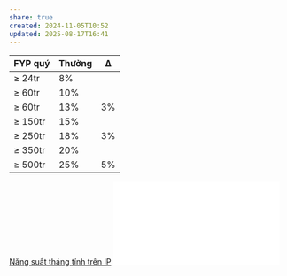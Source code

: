 ```yaml
---
share: true
created: 2024-11-05T10:52
updated: 2025-08-17T16:41
---
```

| FYP quý | Thưởng | Δ   |
| ------- | ------ | --- |
| ≥ 24tr  | 8%     |     |
| ≥ 60tr  | 10%    |     |
| ≥ 60tr  | 13%    | 3%  |
| ≥ 150tr | 15%    |     |
| ≥ 250tr | 18%    | 3%  |
| ≥ 350tr | 20%    |     |
| ≥ 500tr | 25%    | 5%  |

[Năng suất tháng tính trên IP](./N%C4%83ng%20su%E1%BA%A5t%20th%C3%A1ng%20t%C3%ADnh%20tr%C3%AAn%20IP.md)
![Công thức lẻ quý](./C%C3%B4ng%20th%E1%BB%A9c%20l%E1%BA%BB%20qu%C3%BD.md)
